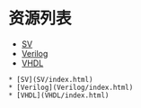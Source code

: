 
# 资源列表
* [SV](SV/index.html)
* [Verilog](Verilog/index.html)
* [VHDL](VHDL/index.html)


```mind:height=300,title=内容概要,color
* [SV](SV/index.html)
* [Verilog](Verilog/index.html)
* [VHDL](VHDL/index.html)
```
